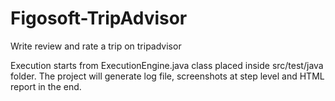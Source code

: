 # Figosoft-TripAdvisor
Write review and rate a trip on tripadvisor

Execution starts from ExecutionEngine.java class placed inside src/test/java folder.
The project will generate log file, screenshots at step level and HTML report in the end.
